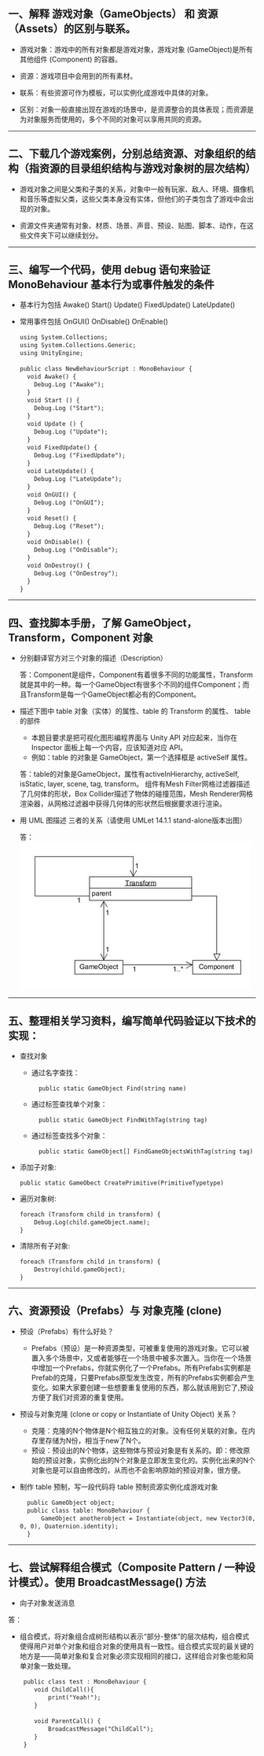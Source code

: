 ## 一、解释 游戏对象（GameObjects） 和 资源（Assets）的区别与联系。
        
* 游戏对象：游戏中的所有对象都是游戏对象，游戏对象 (GameObject)是所有其他组件 (Component) 的容器。
        
* 资源：游戏项目中会用到的所有素材。

* 联系：有些资源可作为模板，可以实例化成游戏中具体的对象。

* 区别：对象一般直接出现在游戏的场景中，是资源整合的具体表现；而资源是为对象服务而使用的，多个不同的对象可以享用共同的资源。
---

## 二、下载几个游戏案例，分别总结资源、对象组织的结构（指资源的目录组织结构与游戏对象树的层次结构）

* 游戏对象之间是父类和子类的关系，对象中一般有玩家、敌人、环境、摄像机和音乐等虚拟父类，这些父类本身没有实体，但他们的子类包含了游戏中会出现的对象。
        
* 资源文件夹通常有对象、材质、场景、声音、预设、贴图、脚本、动作，在这些文件夹下可以继续划分。
      
---

## 三、编写一个代码，使用 debug 语句来验证 MonoBehaviour 基本行为或事件触发的条件
  - 基本行为包括 Awake() Start() Update() FixedUpdate() LateUpdate()
  - 常用事件包括 OnGUI() OnDisable() OnEnable()

        using System.Collections;
        using System.Collections.Generic;
        using UnityEngine;

        public class NewBehaviourScript : MonoBehaviour {
          void Awake() {
            Debug.Log ("Awake");
          }
          void Start () {
            Debug.Log ("Start");
          }
          void Update () {
            Debug.Log ("Update");
          }
          void FixedUpdate() {
            Debug.Log ("FixedUpdate");
          }
          void LateUpdate() {
            Debug.Log ("LateUpdate");
          }
          void OnGUI() {
            Debug.Log ("OnGUI");
          }
          void Reset() {
            Debug.Log ("Reset");
          }
          void OnDisable() {
            Debug.Log ("OnDisable");
          }
          void OnDestroy() {
            Debug.Log ("OnDestroy");
          }
        }

    

---
## 四、查找脚本手册，了解 GameObject，Transform，Component 对象
  - 分别翻译官方对三个对象的描述（Description）

    答：Component是组件，Component有着很多不同的功能属性，Transform就是其中的一种。每一个GameObject有很多个不同的组件Component；而且Transform是每一个GameObject都必有的Component。

  - 描述下图中 table 对象（实体）的属性、table 的 Transform 的属性、 table 的部件
    - 本题目要求是把可视化图形编程界面与 Unity API 对应起来，当你在 Inspector 面板上每一个内容，应该知道对应 API。
    - 例如：table 的对象是 GameObject，第一个选择框是 activeSelf 属性。

    答：table的对象是GameObject，属性有activeInHierarchy, activeSelf, isStatic, layer, scene, tag, transform。
    组件有Mesh Filter网格过滤器描述了几何体的形状，Box Collider描述了物体的碰撞范围，Mesh Renderer网格渲染器，从网格过滤器中获得几何体的形状然后根据要求进行渲染。 

  - 用 UML 图描述 三者的关系（请使用 UMLet 14.1.1 stand-alone版本出图）

    答：![UWL](UMLpicture/UML.jpg)

---

## 五、整理相关学习资料，编写简单代码验证以下技术的实现：
  - 查找对象 
    - 通过名字查找：

            public static GameObject Find(string name) 
    - 通过标签查找单个对象：
    
            public static GameObject FindWithTag(string tag) 
    - 通过标签查找多个对象：
    
            public static GameObject[] FindGameObjectsWithTag(string tag)
  - 添加子对象: 
  
        public static GameObect CreatePrimitive(PrimitiveTypetype)
  - 遍历对象树: 

        foreach (Transform child in transform) {
            Debug.Log(child.gameObject.name);
        }
  - 清除所有子对象:
  
        foreach (Transform child in transform) { 
            Destroy(child.gameObject);
        }

---

## 六、资源预设（Prefabs）与 对象克隆 (clone)
  - 预设（Prefabs）有什么好处？
    - Prefabs（预设）是一种资源类型，可被重复使用的游戏对象。它可以被置入多个场景中，又或者能够在一个场景中被多次置入。当你在一个场景中增加一个Prefabs，你就实例化了一个Prefabs。所有Prefabs实例都是Prefab的克隆，只要Prefabs原型发生改变，所有的Prefabs实例都会产生变化。如果大家要创建一些想要重复使用的东西，那么就该用到它了,预设方便了我们对资源的重复使用。
  - 预设与对象克隆 (clone or copy or Instantiate of Unity Object) 关系？
    - 克隆：克隆的N个物体是N个相互独立的对象。没有任何关联的对象。在内存里存储为N份，相当于new了N个。
    - 预设：预设出的N个物体，这些物体与预设对象是有关系的。即：修改原始的预设对象，实例化出的N个对象是立即发生变化的。实例化出来的N个对象也是可以自由修改的，从而也不会影响原始的预设对象，很方便。
  - 制作 table 预制，写一段代码将 table 预制资源实例化成游戏对象
          
          public GameObject object;
          public class table: MonoBehaviour {
              GameObject anotherobject = Instantiate(object, new Vector3(0, 0, 0), Quaternion.identity);
          }

---

## 七、尝试解释组合模式（Composite Pattern / 一种设计模式）。使用 BroadcastMessage() 方法
  - 向子对象发送消息
  
  答：
  - 组合模式，将对象组合成树形结构以表示“部分-整体”的层次结构，组合模式使得用户对单个对象和组合对象的使用具有一致性。组合模式实现的最关键的地方是——简单对象和复合对象必须实现相同的接口，这样组合对象也能和简单对象一致处理。

         public class test : MonoBehaviour {
            void ChildCall(){
                print("Yeah!");
            }

            void ParentCall() {
                BroadcastMessage("ChildCall");
            }
         }